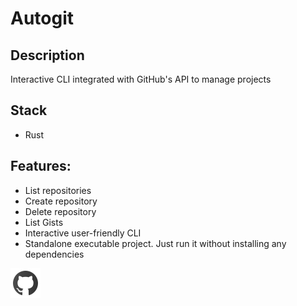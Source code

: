 # Autogit

## Description
Interactive CLI integrated with GitHub's API to manage projects

## Stack
* Rust

## Features:

* List repositories
* Create repository
* Delete repository
* List Gists
* Interactive user-friendly CLI
* Standalone executable project. Just run it without installing any dependencies


[![](../../github-48.png "Repository")](https://github.com/costa86/autogit)